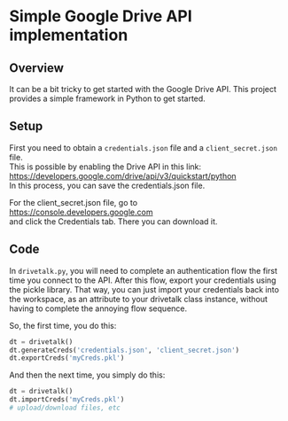 # Simple Google Drive API implementation


## Overview

It can be a bit tricky to get started with the Google Drive API. This project provides a simple framework in Python to get started.


## Setup

First you need to obtain a `credentials.json` file and a `client_secret.json` file.<br>
This is possible by enabling the Drive API in this link:<br>
https://developers.google.com/drive/api/v3/quickstart/python <br>
In this process, you can save the credentials.json file.

For the client_secret.json file, go to<br>
https://console.developers.google.com <br>
and click the Credentials tab. There you can download it.


## Code

In `drivetalk.py`, you will need to complete an authentication flow the first time you connect to the API. After this flow, export your credentials using the pickle library. That way, you can just import your credentials back into the workspace, as an attribute to your drivetalk class instance, without having to complete the annoying flow sequence.

So, the first time, you do this:
```python
dt = drivetalk()
dt.generateCreds('credentials.json', 'client_secret.json')
dt.exportCreds('myCreds.pkl')
```

And then the next time, you simply do this:
```python
dt = drivetalk()
dt.importCreds('myCreds.pkl')
# upload/download files, etc
```


